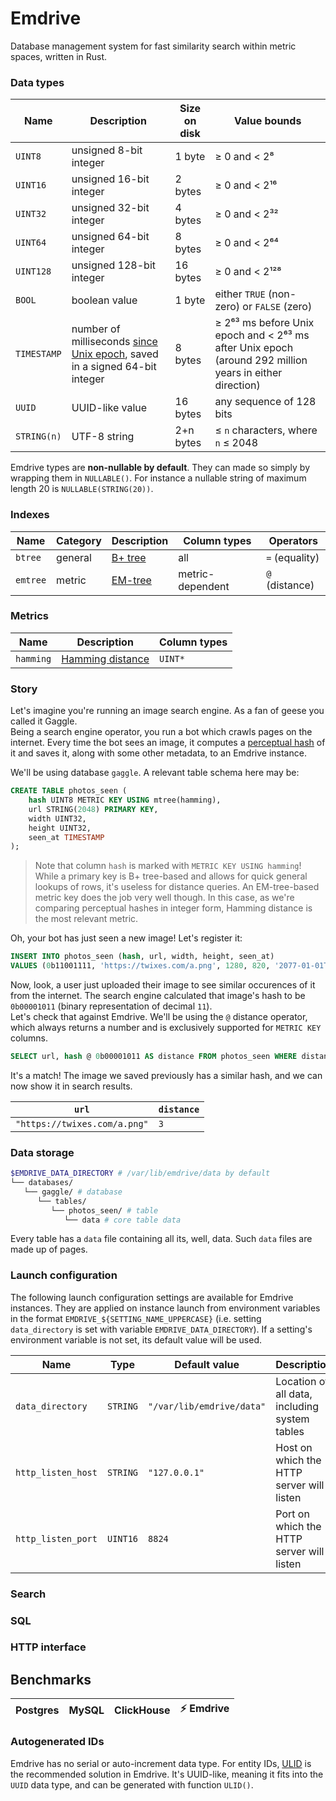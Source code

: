 # Emdrive

Database management system for fast similarity search within metric spaces, written in Rust.

### Data types

| Name | Description | Size on disk | Value bounds |
| --- | --- | --- | -- |
| `UINT8` | unsigned 8-bit integer | 1 byte | ≥ 0 and < 2⁸ |
| `UINT16` | unsigned 16-bit integer | 2 bytes | ≥ 0 and < 2¹⁶ |
| `UINT32` | unsigned 32-bit integer | 4 bytes | ≥ 0 and < 2³² |
| `UINT64` | unsigned 64-bit integer | 8 bytes | ≥ 0 and < 2⁶⁴ |
| `UINT128` | unsigned 128-bit integer | 16 bytes | ≥ 0 and < 2¹²⁸ |
| `BOOL` | boolean value | 1 byte | either `TRUE` (non-zero) or `FALSE` (zero) |
| `TIMESTAMP` | number of milliseconds [since Unix epoch](https://en.wikipedia.org/wiki/Unix_time), saved in a signed 64-bit integer | 8 bytes | ≥ 2⁶³ ms before Unix epoch and < 2⁶³ ms after Unix epoch (around 292 million years in either direction) |
| `UUID` | UUID-like value | 16 bytes | any sequence of 128 bits |
| `STRING(n)` | UTF-8 string | 2+n bytes | ≤ `n` characters, where `n` ≤ 2048 |

Emdrive types are **non-nullable by default**. They can made so simply by wrapping them in `NULLABLE()`. For instance a nullable string of maximum length 20 is `NULLABLE(STRING(20))`.

### Indexes

| Name | Category | Description | Column types | Operators |
| --- | --- | --- | --- | --- |
| `btree` | general | [B+ tree](https://en.wikipedia.org/wiki/B+_tree) | all | `=` (equality) |
| `emtree` | metric | [EM-tree](https://dl.gi.de/bitstream/handle/20.500.12116/648/paper31.pdf) | metric-dependent | `@` (distance) |

### Metrics

| Name | Description | Column types |
| --- | --- | --- |
| `hamming` | [Hamming distance](https://en.wikipedia.org/wiki/Hamming_distance) | `UINT*` |

### Story

Let's imagine you're running an image search engine. As a fan of geese you called it Gaggle.  
Being a search engine operator, you run a bot which crawls pages on the internet.
Every time the bot sees an image, it computes a [perceptual hash](https://en.wikipedia.org/wiki/Perceptual_hashing)
of it and saves it, along with some other metadata, to an Emdrive instance.

We'll be using database `gaggle`. A relevant table schema here may be:

```SQL
CREATE TABLE photos_seen (
    hash UINT8 METRIC KEY USING mtree(hamming),
    url STRING(2048) PRIMARY KEY,
    width UINT32,
    height UINT32,
    seen_at TIMESTAMP
);
```

> Note that column `hash` is marked with `METRIC KEY USING hamming`!  
While a primary key is B+ tree-based and allows for quick general lookups of rows, it's useless for distance queries.
An EM-tree-based metric key does the job very well though. In this case, as we're comparing perceptual hashes in integer form, Hamming distance
is the most relevant metric.

Oh, your bot has just seen a new image! Let's register it:

```SQL
INSERT INTO photos_seen (hash, url, width, height, seen_at)
VALUES (0b11001111, 'https://twixes.com/a.png', 1280, 820, '2077-01-01T21:37');
```

Now, look, a user just uploaded their image to see similar occurences of it from the internet. The search engine
calculated that image's hash to be `0b00001011` (binary representation of decimal `11`).  
Let's check that against Emdrive. We'll be using the `@` distance operator, which always returns a number
and is exclusively supported for `METRIC KEY` columns.

```SQL
SELECT url, hash @ 0b00001011 AS distance FROM photos_seen WHERE distance < 4;
```

It's a match! The image we saved previously has a similar hash, and we can now show it in search results.

| `url`                        | `distance` |
| ---------------------------- | ---------- |
| `"https://twixes.com/a.png"` | `3`        |

### Data storage

```bash
$EMDRIVE_DATA_DIRECTORY # /var/lib/emdrive/data by default
└── databases/
   └── gaggle/ # database
      └── tables/
         └── photos_seen/ # table
            └── data # core table data
```

Every table has a `data` file containing all its, well, data. Such `data` files are made up of pages.

### Launch configuration

The following launch configuration settings are available for Emdrive instances.
They are applied on instance launch from environment variables in the format `EMDRIVE_${SETTING_NAME_UPPERCASE}`
(i.e. setting `data_directory` is set with variable `EMDRIVE_DATA_DIRECTORY`).
If a setting's environment variable is not set, its default value will be used.

| Name | Type | Default value | Description |
| --- | --- | --- | --- |
| `data_directory` | `STRING` | `"/var/lib/emdrive/data"` | Location of all data, including system tables |
| `http_listen_host` | `STRING` | `"127.0.0.1"` | Host on which the HTTP server will listen |
| `http_listen_port` | `UINT16` | `8824` | Port on which the HTTP server will listen |

### Search

### SQL

### HTTP interface

## Benchmarks

| Postgres | MySQL | ClickHouse | ⚡️ Emdrive |
| --- | --- | --- | --- |

### Autogenerated IDs

Emdrive has no serial or auto-increment data type. For entity IDs, [ULID](https://github.com/ulid/spec) is the recommended solution in Emdrive. It's UUID-like, meaning it fits into the `UUID` data type, and can be generated with function `ULID()`.

